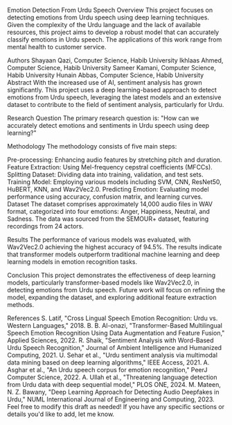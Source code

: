 Emotion Detection From Urdu Speech
Overview
This project focuses on detecting emotions from Urdu speech using deep learning techniques. Given the complexity of the Urdu language and the lack of available resources, this project aims to develop a robust model that can accurately classify emotions in Urdu speech. The applications of this work range from mental health to customer service.

Authors
Shayaan Qazi, Computer Science, Habib University
Ikhlaas Ahmed, Computer Science, Habib University
Sameer Kamani, Computer Science, Habib University
Hunain Abbas, Computer Science, Habib University
Abstract
With the increased use of AI, sentiment analysis has grown significantly. This project uses a deep learning-based approach to detect emotions from Urdu speech, leveraging the latest models and an extensive dataset to contribute to the field of sentiment analysis, particularly for Urdu.

Research Question
The primary research question is: "How can we accurately detect emotions and sentiments in Urdu speech using deep learning?"

Methodology
The methodology consists of five main steps:

Pre-processing: Enhancing audio features by stretching pitch and duration.
Feature Extraction: Using Mel-frequency cepstral coefficients (MFCCs).
Splitting Dataset: Dividing data into training, validation, and test sets.
Training Model: Employing various models including SVM, CNN, ResNet50, HuBERT, KNN, and Wav2Vec2.0.
Predicting Emotion: Evaluating model performance using accuracy, confusion matrix, and learning curves.
Dataset
The dataset comprises approximately 14,000 audio files in WAV format, categorized into four emotions: Anger, Happiness, Neutral, and Sadness. The data was sourced from the SEMOUR+ dataset, featuring recordings from 24 actors.

Results
The performance of various models was evaluated, with Wav2Vec2.0 achieving the highest accuracy of 94.5%. The results indicate that transformer models outperform traditional machine learning and deep learning models in emotion recognition tasks.

Conclusion
This project demonstrates the effectiveness of deep learning models, particularly transformer-based models like Wav2Vec2.0, in detecting emotions from Urdu speech. Future work will focus on refining the model, expanding the dataset, and exploring additional feature extraction methods.

References
S. Latif, "Cross Lingual Speech Emotion Recognition: Urdu vs. Western Languages," 2018.
B. B. Al-onazi, "Transformer-Based Multilingual Speech Emotion Recognition Using Data Augmentation and Feature Fusion," Applied Sciences, 2022.
R. Shaik, "Sentiment Analysis with Word-Based Urdu Speech Recognition," Journal of Ambient Intelligence and Humanized Computing, 2021.
U. Sehar et al., "Urdu sentiment analysis via multimodal data mining based on deep learning algorithms," IEEE Access, 2021.
A. Asghar et al., "An Urdu speech corpus for emotion recognition," PeerJ Computer Science, 2022.
A. Ullah et al., "Threatening language detection from Urdu data with deep sequential model," PLOS ONE, 2024.
M. Mateen, N. Z. Bawany, "Deep Learning Approach for Detecting Audio Deepfakes in Urdu," NUML International Journal of Engineering and Computing, 2023.
Feel free to modify this draft as needed! If you have any specific sections or details you'd like to add, let me know.
